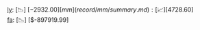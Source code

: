 [ly](record/ly/summary.md): [📉] [$-2932.00]  
[mm](record/mm/summary.md): [📈] [$4728.60]  
[fa](record/fa/summary.md): [📉] [$-897919.99]  
